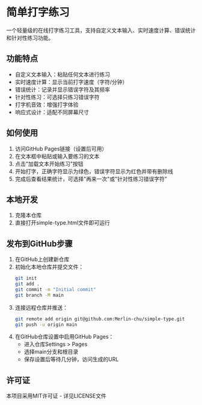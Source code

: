 # 简单打字练习

一个轻量级的在线打字练习工具，支持自定义文本输入、实时速度计算、错误统计和针对性练习功能。

## 功能特点

- 自定义文本输入：粘贴任何文本进行练习
- 实时速度计算：显示当前打字速度（字符/分钟）
- 错误统计：记录并显示错误字符及其频率
- 针对性练习：可选择只练习错误字符
- 打字机音效：增强打字体验
- 响应式设计：适配不同屏幕尺寸

## 如何使用

1. 访问GitHub Pages链接（设置后可用）
2. 在文本框中粘贴或输入要练习的文本
3. 点击"加载文本开始练习"按钮
4. 开始打字，正确字符显示为绿色，错误字符显示为红色并带有删除线
5. 完成后查看结果统计，可选择"再来一次"或"针对性练习错误字符"

## 本地开发

1. 克隆本仓库
2. 直接打开simple-type.html文件即可运行

## 发布到GitHub步骤

1. 在GitHub上创建新仓库
2. 初始化本地仓库并提交文件：
   ```bash
   git init
   git add .
   git commit -m "Initial commit"
   git branch -M main
   ```
3. 连接远程仓库并推送：
   ```bash
   git remote add origin git@github.com:Merlin-chu/simple-type.git
   git push -u origin main
   ```
4. 在GitHub仓库设置中启用GitHub Pages：
   - 进入仓库Settings > Pages
   - 选择main分支和根目录
   - 保存设置后等待几分钟，访问生成的URL

## 许可证

本项目采用MIT许可证 - 详见LICENSE文件
